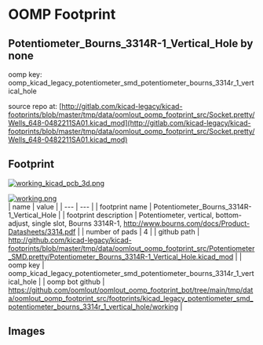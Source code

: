 # OOMP Footprint  
## Potentiometer_Bourns_3314R-1_Vertical_Hole  by none  
  
oomp key: oomp_kicad_legacy_potentiometer_smd_potentiometer_bourns_3314r_1_vertical_hole  
  
source repo at: [http://gitlab.com/kicad-legacy/kicad-footprints/blob/master/tmp/data/oomlout_oomp_footprint_src/Socket.pretty/Wells_648-0482211SA01.kicad_mod](http://gitlab.com/kicad-legacy/kicad-footprints/blob/master/tmp/data/oomlout_oomp_footprint_src/Socket.pretty/Wells_648-0482211SA01.kicad_mod)  
## Footprint  
  
[![working_kicad_pcb_3d.png](working_kicad_pcb_3d_600.png)](working_kicad_pcb_3d.png)  
  
[![working.png](working_600.png)](working.png)  
| name | value | 
| --- | --- | 
| footprint name | Potentiometer_Bourns_3314R-1_Vertical_Hole | 
| footprint description | Potentiometer, vertical, bottom-adjust, single slot, Bourns 3314R-1, http://www.bourns.com/docs/Product-Datasheets/3314.pdf | 
| number of pads | 4 | 
| github path | http://github.com/kicad-legacy/kicad-footprints/blob/master/tmp/data/oomlout_oomp_footprint_src/Potentiometer_SMD.pretty/Potentiometer_Bourns_3314R-1_Vertical_Hole.kicad_mod | 
| oomp key | oomp_kicad_legacy_potentiometer_smd_potentiometer_bourns_3314r_1_vertical_hole | 
| oomp bot github | https://github.com/oomlout/oomlout_oomp_footprint_bot/tree/main/tmp/data/oomlout_oomp_footprint_src/footprints/kicad_legacy_potentiometer_smd_potentiometer_bourns_3314r_1_vertical_hole/working | 
## Images  
